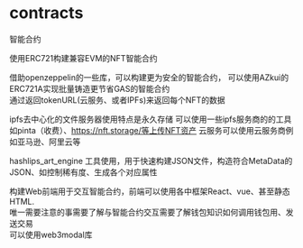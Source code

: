 # contracts
智能合约

使用ERC721构建兼容EVM的NFT智能合约

借助openzeppelin的一些库，可以构建更为安全的智能合约，
可以使用AZkui的ERC721A实现批量铸造更节省GAS的智能合约  
通过返回tokenURL(云服务、或者IPFs)来返回每个NFT的数据

ipfs去中心化的文件服务器使用特点是永久存储
可以使用一些ipfs服务商的的工具如pinta（收费）、https://nft.storage/等上传NFT资产
云服务可以使用云服务商例如亚马逊、阿里云等

hashlips_art_engine 工具使用，用于快速构建JSON文件，构造符合MetaData的JSON、如控制稀有度、生成各个对应属性

构建Web前端用于交互智能合约，前端可以使用各中框架React、vue、甚至静态HTML.  
唯一需要注意的事需要了解与智能合约交互需要了解钱包知识如何调用钱包用、发送交易  
可以使用web3modal库


